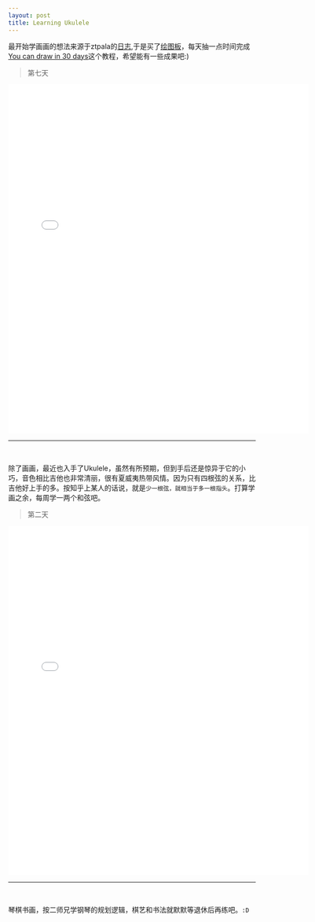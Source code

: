 ```yaml
---
layout: post
title: Learning Ukulele
---
```


最开始学画画的想法来源于ztpala的[日志](http://ztpala.com/2014/01/22/learn-to-draw/),于是买了[绘图板](http://www.wacom.com/en/us/creative/intuos-pen)，每天抽一点时间完成[You can draw in 30 days](http://book.douban.com/subject/4411193/)这个教程，希望能有一些成果吧:)


>第七天
<iframe src="//instagram.com/p/mMiSXwwXPC/embed/" width="612" height="710" frameborder="0" scrolling="no" allowtransparency="true"></iframe>


----------
<br>

除了画画，最近也入手了Ukulele，虽然有所预期，但到手后还是惊异于它的小巧，音色相比吉他也非常清丽，很有夏威夷热带风情。因为只有四根弦的关系，比吉他好上手的多。按知乎上某人的话说，就是`少一根弦，就相当于多一根指头`。打算学画之余，每周学一两个和弦吧。

>第二天
<iframe src="//instagram.com/p/mWlvtnQXHW/embed/" width="612" height="710" frameborder="0" scrolling="no" allowtransparency="true"></iframe>

----------
<br>

琴棋书画，按二师兄学钢琴的规划逻辑，棋艺和书法就默默等退休后再练吧。`:D`
